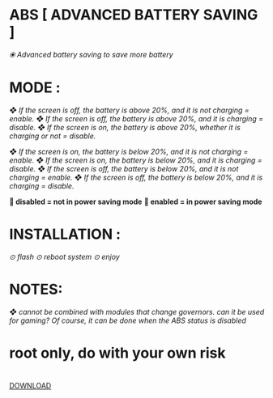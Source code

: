 # ABS [ ADVANCED BATTERY SAVING ]

*⦿ Advanced battery saving to save more battery*


 

# MODE :
*❖ If the screen is off, the battery is above 20%, and it is not charging = enable.*
*❖ If the screen is off, the battery is above 20%, and it is charging = disable.*
*❖ If the screen is on, the battery is above 20%, whether it is charging or not = disable.*

*❖ If the screen is on, the battery is below 20%, and it is not charging = enable.*
*❖ If the screen is on, the battery is below 20%, and it is charging = disable.*
*❖ If the screen is off, the battery is below 20%, and it is not charging = enable.*
*❖ If the screen is off, the battery is below 20%, and it is charging = disable.*

**🔘 disabled = not in power saving mode**
**🔘 enabled = in power saving mode**

# INSTALLATION : 
*⊙ flash*
*⊙ reboot system*
*⊙ enjoy*

# NOTES: 
*❖ cannot be combined with modules that change governors. can it be used for gaming? Of course, it can be done when the ABS status is disabled*


# root only, do with your own risk
#

[DOWNLOAD](https://raw.githubusercontent.com/KutuMobaa/ABS/main/CHANGELOG.md)